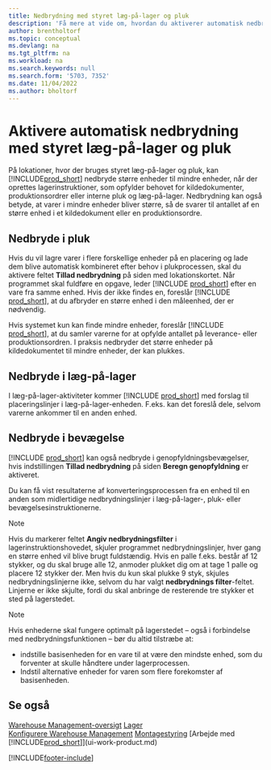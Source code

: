 ```yaml
---
title: Nedbrydning med styret læg-på-lager og pluk
description: 'Få mere at vide om, hvordan du aktiverer automatisk nedbrydning med styret læg-på-lager og pluk samt nedbrydning i pluk, putaways, bevægelser m.m.'
author: brentholtorf
ms.topic: conceptual
ms.devlang: na
ms.tgt_pltfrm: na
ms.workload: na
ms.search.keywords: null
ms.search.form: '5703, 7352'
ms.date: 11/04/2022
ms.author: bholtorf
---
```

# <a name="enable-automatic-breaking-bulk-with-directed-put-away-and-pick"></a>Aktivere automatisk nedbrydning med styret læg-på-lager og pluk

På lokationer, hvor der bruges styret læg-på-lager og pluk, kan [!INCLUDE[prod_short](includes/prod_short.md)] nedbryde større enheder til mindre enheder, når der oprettes lagerinstruktioner, som opfylder behovet for kildedokumenter, produktionsordrer eller interne pluk og læg-på-lager. Nedbrydning kan også betyde, at varer i mindre enheder bliver større, så de svarer til antallet af en større enhed i et kildedokument eller en produktionsordre.

## <a name="breakbulk-in-picks"></a>Nedbryde i pluk

Hvis du vil lagre varer i flere forskellige enheder på en placering og lade dem blive automatisk kombineret efter behov i plukprocessen, skal du aktivere feltet **Tillad nedbrydning** på siden med lokationskortet. Når programmet skal fuldføre en opgave, leder [!INCLUDE [prod_short](includes/prod_short.md)] efter en vare fra samme enhed. Hvis der ikke findes en, foreslår [!INCLUDE [prod_short](includes/prod_short.md)], at du afbryder en større enhed i den måleenhed, der er nødvendig.  

Hvis systemet kun kan finde mindre enheder, foreslår [!INCLUDE [prod_short](includes/prod_short.md)], at du samler varerne for at opfylde antallet på leverance- eller produktionsordren. I praksis nedbryder det større enheder på kildedokumentet til mindre enheder, der kan plukkes.  

## <a name="breakbulk-in-put-aways"></a>Nedbryde i læg-på-lager

I læg-på-lager-aktiviteter kommer [!INCLUDE [prod_short](includes/prod_short.md)] med forslag til placeringslinjer i læg-på-lager-enheden. F.eks. kan det foreslå dele, selvom varerne ankommer til en anden enhed.  

## <a name="breakbulk-in-movements"></a>Nedbryde i bevægelse

[!INCLUDE [prod_short](includes/prod_short.md)] kan også nedbryde i genopfyldningsbevægelser, hvis indstillingen **Tillad nedbrydning** på siden **Beregn genopfyldning** er aktiveret.  

Du kan få vist resultaterne af konverteringsprocessen fra en enhed til en anden som midlertidige nedbrydningslinjer i læg-på-lager-, pluk- eller bevægelsesinstruktionerne.  

> [!NOTE]  
> Hvis du markerer feltet **Angiv nedbrydningsfilter** i lagerinstruktionshovedet, skjuler programmet nedbrydningslinjer, hver gang en større enhed vil blive brugt fuldstændig. Hvis en palle f.eks. består af 12 stykker, og du skal bruge alle 12, anmoder plukket dig om at tage 1 palle og placere 12 stykker der. Men hvis du kun skal plukke 9 styk, skjules nedbrydningslinjerne ikke, selvom du har valgt **nedbrydnings filter**-feltet. Linjerne er ikke skjulte, fordi du skal anbringe de resterende tre stykker et sted på lagerstedet.  

> [!NOTE]  
> Hvis enhederne skal fungere optimalt på lagerstedet – også i forbindelse med nedbrydningsfunktionen – bør du altid tilstræbe at:  
>
> - indstille basisenheden for en vare til at være den mindste enhed, som du forventer at skulle håndtere under lagerprocessen.  
> - Indstil alternative enheder for varen som flere forekomster af basisenheden.  

## <a name="see-also"></a>Se også

[Warehouse Management-oversigt](design-details-warehouse-management.md)
[Lager](inventory-manage-inventory.md)  
[Konfigurere Warehouse Management](warehouse-setup-warehouse.md) 
[Montagestyring](assembly-assemble-items.md)
[Arbejde med [!INCLUDE[prod_short](includes/prod_short.md)]](ui-work-product.md)  


[!INCLUDE[footer-include](includes/footer-banner.md)]
